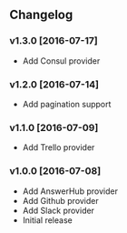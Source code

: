 ## Changelog

### v1.3.0 [2016-07-17]

* Add Consul provider

### v1.2.0 [2016-07-14]

* Add pagination support

### v1.1.0 [2016-07-09]

* Add Trello provider

### v1.0.0 [2016-07-08]

* Add AnswerHub provider
* Add Github provider
* Add Slack provider
* Initial release